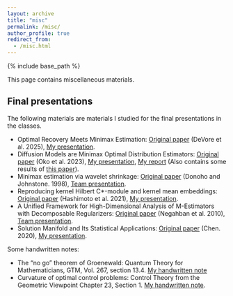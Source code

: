 ```yaml
---
layout: archive
title: "misc"
permalink: /misc/
author_profile: true
redirect_from:
  - /misc.html
---
```


{% include base_path %}

This page contains miscellaneous materials.

## Final presentations

The following materials are materials I studied for the final presentations in the classes.

* Optimal Recovery Meets Minimax Estimation: [Original paper](https://arxiv.org/abs/2502.17671) (DeVore et al. 2025), [My presentation](http://wldyddl5510.github.io/files/or_me.pdf).
* Diffusion Models are Minimax Optimal Distribution Estimators: [Original paper](https://proceedings.mlr.press/v202/oko23a/oko23a.pdf) (Oko et al. 2023), [My presentation](http://wldyddl5510.github.io/files/minimax_besov_diffusion.pdf), [My report](http://wldyddl5510.github.io/files/minimax_besov_diffusion_report.pdf) (Also contains some results of [this paper](https://projecteuclid.org/journals/annals-of-statistics/volume-50/issue-3/Minimax-estimation-of-smooth-densities-in-Wasserstein-distance/10.1214/21-AOS2161.pdf)).
* Minimax estimation via wavelet shrinkage: [Original paper](https://projecteuclid.org/journals/annals-of-statistics/volume-26/issue-3/Minimax-estimation-via-wavelet-shrinkage/10.1214/aos/1024691081.full) (Donoho and Johnstone. 1998), [Team presentation](http://wldyddl5510.github.io/files/minimax_besov_team.pdf).
* Reproducing kernel Hilbert C*-module and kernel mean embeddings: [Original paper](https://www.jmlr.org/papers/v22/20-1346.html) (Hashimoto et al. 2021), [My presentation](http://wldyddl5510.github.io/files/rkhm.pdf).
* A Unified Framework for High-Dimensional Analysis of M-Estimators with Decomposable Regularizers: [Original paper](https://arxiv.org/abs/1010.2731) (Negahban et al. 2010), [Team presentation](http://wldyddl5510.github.io/files/m_estimator.pdf).
* Solution Manifold and Its Statistical Applications: [Original paper](https://arxiv.org/abs/2002.05297) (Chen. 2020), [My presentation](http://wldyddl5510.github.io/files/Solution_Manifold.pdf).

Some handwritten notes:

* The “no go” theorem of Groenewald: Quantum Theory for Mathematicians, GTM, Vol. 267, section 13.4. [My handwritten note](http://wldyddl5510.github.io/files/math689_final.pdf)
* Curvature of optimal control problems: Control Theory from the Geometric Viewpoint Chapter 23, Section 1. [My handwritten note](http://wldyddl5510.github.io/files/dg2_final.pdf).
